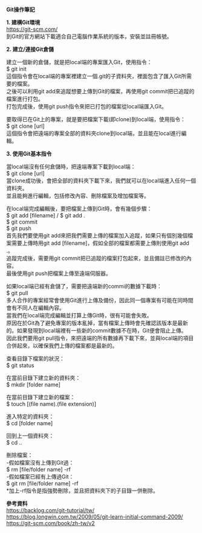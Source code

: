 <body>
  
<B>Git操作筆記</B><br>



<B>1. 建構Git環境<br></B>
https://git-scm.com/<br>
到Git的官方網站下載適合自己電腦作業系統的版本，安裝並註冊帳號。<br></body>



<B>2. 建立/連接Git倉儲<br></B>

建立一個新的倉儲，就是把local端的專案匯入Git，使用指令：<br>
$ git init<br>
這個指令會在local端的專案裡建立一個.git的子資料夾，裡面包含了匯入Git所需要的檔案。<br>
之後可以利用git add來追蹤想要上傳到Git的檔案，再使用git commit把已追蹤的檔案進行打包。<br>
打包完成後，使用git push指令來把已打包的檔案從local端匯入Git。<br>

要取得已在Git上的專案，就是要把檔案下載(即clone)到local端，使用指令：<br>
$ git clone [url]<br>
這個指令會把遠端的專案全部的資料夾clone到local端，並且能在local進行編輯。<br>

<B>3. 使用Git基本指令<br></B>

當local端沒有任何倉儲時，把遠端專案下載到local端：<br>
$ git clone [url]<br>
當clone成功後，會把全部的資料夾下載下來，我們就可以在local端進入任何一個資料夾。<br>
並且能夠進行編輯，包括修改內容、刪除檔案及增加檔案等。<br>

在local端完成編輯後，要把檔案上傳到Git時，會有幾個步驟：<br>
$ git add [filename] / $ git add .<br>
$ git commit<br>
$ git push<br>
首先我們要使用git add來把我們需要上傳的檔案加入追蹤，如果只有個別幾個檔案需要上傳時用git add [filename]，假如全部的檔案都需要上傳則使用git add .。<br>
追蹤完成後，需要用git commit把已追蹤的檔案打包起來，並且備註已修改的內容。<br>
最後使用git push把檔案上傳至遠端伺服器。<br>

如果local端已經有倉儲了，需要把遠端新的commi的數據下載時：<br>
$ git pull<br>
多人合作的專案經常會使用Git進行上傳及備份，因此同一個專案有可能在同時間會有不同人在編輯內容。<br>
當我們在local端完成編輯並打算上傳Git時，很有可能會失敗。<br>
原因在於Git為了避免專案的版本亂掉，當有檔案上傳時會先確認該版本是最新的。如果發現到local端裡有一些新的commit數據不在時，Git便會阻止上傳。<br>
因此我們要用git pull指令，來把遠端的所有數據再下載下來，並與local端的項目合併起來，以確保我們上傳的檔案都是最新的。<br>

查看目錄下檔案的狀況：<br>
$ git status<br>

在當前目錄下建立新的資料夾：<br>
$ mkdir [folder name]<br>

在當前目錄下建立新的檔案：<br>
$ touch [(file name).(file extension)]<br>

進入特定的資料夾：<br>
$ cd [folder name]<br>

回到上一個資料夾：<br>
$ cd ..<br>

刪除檔案：<br>
-假如檔案沒有上傳到Git過：<br>
$ rm [file/folder name] -rf<br>
-假如檔案已經有上傳過Git：<br>
$ git rm [file/folder name] -rf<br>
*加上-rf指令是指強勢刪除，並且把資料夾下的子目錄一併刪除。<br>

<B>參考資料</B><br>
https://backlog.com/git-tutorial/tw/<br>
https://blog.longwin.com.tw/2009/05/git-learn-initial-command-2009/<br>
https://git-scm.com/book/zh-tw/v2<br>
  </body>
